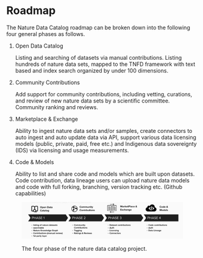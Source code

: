 # Roadmap

The Nature Data Catalog roadmap can be broken down into the following four general phases as follows.

1.  Open Data Catalog

    Listing and searching of datasets via manual contributions. Listing hundreds of nature data sets, mapped to the TNFD framework with text based and index search organized by under 100 dimensions.
2.  Community Contributions

    Add support for community contributions, including vetting, curations, and review of new nature data sets by a scientific committee. Community ranking and reviews.
3.  Marketplace & Exchange

    Ability to ingest nature data sets and/or samples, create connectors to auto ingest and auto update data via API, support various data licensing models (public, private, paid, free etc.) and Indigenous data sovereignty (IDS) via licensing and usage measurements.
4.  Code & Models

    Ability to list and share code and models which are built upon datasets. Code contribution, data lineage users can upload nature data models and code with full forking, branching, version tracking etc. (Github capabilities)

<figure><img src="../.gitbook/assets/image.png" alt=""><figcaption><p>The four phase of the nature data catalog project.</p></figcaption></figure>
